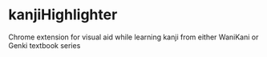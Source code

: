 # kanjiHighlighter
Chrome extension for visual aid while learning kanji from either WaniKani or Genki textbook series
